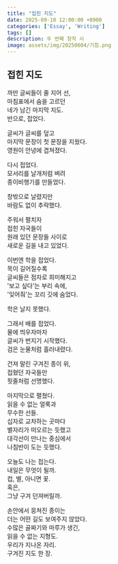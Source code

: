 ```yaml
---
title: "접힌 지도"
date: 2025-09-10 12:00:00 +0900
categories: ['Essay', 'Writing']
tags: []
description: 두 번째 창작 시
image: assets/img/20250604/기침.png
---
```


## 접힌 지도

까만 글씨들이 줄 지어 선,  
마침표에서 숨을 고르던  
네가 남긴 마지막 지도.  
반으로, 접었다.

글씨가 글씨를 덮고  
마지막 문장이 첫 문장을 지웠다.  
영원이 안녕에 겹쳐졌다.

다시 접었다.  
모서리를 날개처럼 벼려  
종이비행기를 만들었다.

창밖으로 날렸지만  
바람도 없이 추락했다.

주워서 펼치자  
접힌 자국들이  
원래 있던 문장들 사이로  
새로운 길을 내고 있었다.

이번엔 학을 접었다.  
목이 길어질수록  
글씨들은 점자로 희미해지고  
'보고 싶다'는 부리 속에,  
'잊어줘'는 꼬리 깃에 숨었다.

학은 날지 못했다.

그래서 배를 접었다.  
물에 띄우자마자  
글씨가 번지기 시작했다.  
검은 눈물처럼 흘러내렸다.

건져 말린 구겨진 종이 위,  
접혔던 자국들만  
핏줄처럼 선명했다.

마지막으로 펼쳤다.  
읽을 수 없는 얼룩과  
무수한 선들.  
십자로 교차하는 곳마다  
별자리가 떠오르는 듯했고  
대각선이 만나는 중심에서  
나침반이 도는 듯했다.

오늘도 나는 접는다.  
내일은 무엇이 될까.  
컵, 별, 아니면 꽃.  
혹은,  
그냥 구겨 던져버릴까.

손안에서 뭉쳐진 종이는  
더는 어떤 길도 보여주지 않았다.  
수많은 골짜기와 마루가 생긴,  
읽을 수 없는 지형도.  
우리가 지나온 자리.  
구겨진 지도 한 장.
